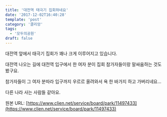 ```yaml
---
title: '대전역 태극기 집회하네요'
date: '2017-12-02T16:40:28'
template: 'post'
category: '클리앙'
tags: 
  - '모두의공원'
draft: false
---
```


대전역 앞에서 태극기 집회가 꽤나 크게 이루어지고 있습니다.

  

대전역 나오는 길에 대전역 입구에서 한 여자 분이 집회 참가자들이랑 말싸움하는 것도 봤구요.

  

참가자들이 그 여자 분따라 입구까지 우르르 올려와서 욕 한 바가지 하고 가버리네요...

  

다른 나라 사는 사람들 같아요.

원본 URL: [https://www.clien.net/service/board/park/11497433](https://www.clien.net/service/board/park/11497433)